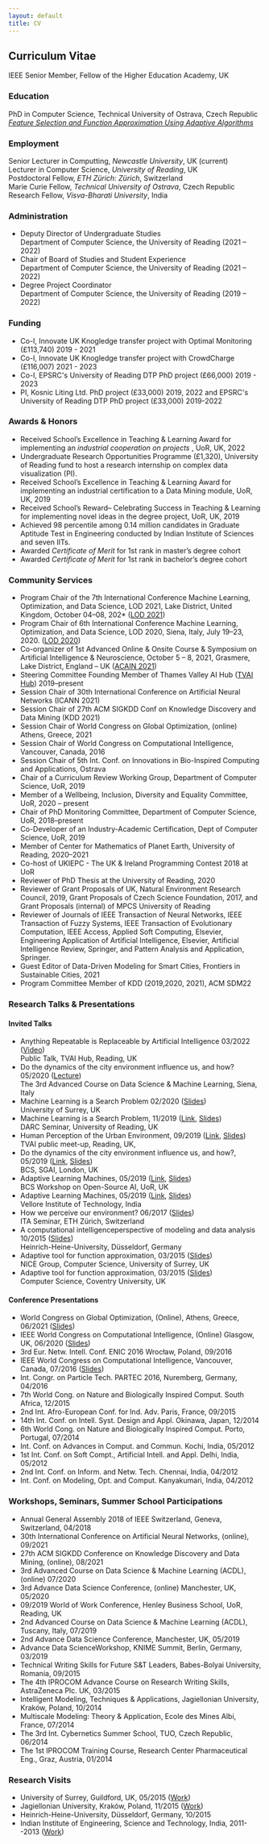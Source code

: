 ```yaml
---
layout: default
title: CV
---
```


<!---  
<a href="{{site.baseurl}}/index">Home</a> | 
<a href="{{site.baseurl}}/profile">Profile</a> | 
<a href="{{site.baseurl}}/publications">Publications</a> | 
<a href="{{site.baseurl}}/research">Research</a> | 
<a href="{{site.baseurl}}/teaching">Teaching</a> --->

## Curriculum Vitae

IEEE Senior Member, Fellow of the Higher Education Academy, UK

### Education
PhD in Computer Science, Technical University of Ostrava, Czech Republic <br>
<a href="https://dspace.vsb.cz/handle/10084/112274?locale-attribute=en" target="_blank">_Feature Selection and Function Approximation Using Adaptive Algorithms_</a>


### Employment
Senior Lecturer in Computting, _Newcastle University_, UK (current) <br>
Lecturer in Computer Science, _University of Reading_, UK  <br>
Postdoctoral Fellow, _ETH Zürich: Zürich_, Switzerland <br>
Marie Curie Fellow, _Technical University of Ostrava_, Czech Republic <br>
Research Fellow, _Visva-Bharati University_, India <br>


### Administration
* Deputy Director of Undergraduate Studies <br> Department of Computer Science, the University of Reading (2021 – 2022)
* Chair of Board of Studies and Student Experience <br> Department of Computer Science, the University of Reading (2021 – 2022)
* Degree Project Coordinator <br> Department of Computer Science, the University of Reading (2019 – 2022)

### Funding
* Co-I, Innovate UK Knogledge transfer project with Optimal Monitoring (£113,740) 2019 - 2021 
* Co-I, Innovate UK Knogledge transfer project with CrowdCharge (£116,007) 2021 - 2023 
* Co-I, EPSRC's University of Reading DTP PhD project (£66,000) 2019 - 2023 
* PI, Kosnic Liting Ltd. PhD project (£33,000) 2019, 2022 and EPSRC's University of Reading DTP PhD project (£33,000) 2019-2022


### Awards & Honors
* Received School’s Excellence in Teaching & Learning Award for implementing an _industrial cooperation on projects_ , UoR, UK, 2022
* Undergraduate Research Opportunities Programme (£1,320), University of Reading fund to host a research internship on complex data visualization (PI).
* Received School’s Excellence in Teaching & Learning Award for implementing an industrial certification to a Data Mining module, UoR, UK, 2019
* Received School’s Reward– Celebrating Success in Teaching & Learning for implementing novel ideas in the degree project, UoR, UK, 2019
* Achieved 98 percentile among 0.14 million candidates in Graduate Aptitude Test in Engineering conducted by Indian Institute of Sciences and seven IITs.
* Awarded _Certificate of Merit_ for 1st rank in master’s degree cohort
* Awarded _Certificate of Merit_ for 1st rank in bachelor’s degree cohort
<!--6. Obtained 3rd place at Breaking the Wall of Perception of Cities at Falling Walls Lab, Paris, France, 2017 -->

<!--
### Selected Papers
* **Ojha V**, Nicosia G. (2022) Backpropagation Neural Tree, _Neural Networks_, 149, 66--83, Elsevier. (<a href="https://github.com/vojha-code/BNeuralT" target="_blank">Code</a>, <a href="https://arxiv.org/abs/2202.02248" target="_blank">PDF</a>)
* Pravin C, Martino I, Nicosia G, **Ojha V** (2021). Adversarial robustness in deep learning: Attacks on fragile neurons. _The 30th Int. Conf. on Artificial Neural Networks_, ICANN (pp 16-28), Springer, LNCS, Bratislava, Slovakia. (<a href="https://centaur.reading.ac.uk/99457/" target="_blank">PDF</a>)
* **Ojha VK**, Snášel V, Abraham A. (2018). Multiobjective programming for type-2 hierarchical fuzzy trees, _IEEE Transaction on Fuzzy Systems, 26_(2), 915--936. (<a href="https://arxiv.org/abs/1705.05769" target="_blank">PDF</a>)
* Vandaele R, Dance SL, **Ojha V**. (2021). Deep learning for automated river-level monitoring through river camera images: an approach based on water segmentation and transfer learning, _Hydrology and Earth System Sciences 25(8)_ 4435--4453 (<a href="https://doi.org/10.5194/hess-25-4435-2021" target="_blank">Data, PDF</a>)
* **Ojha VK**, Griego D, Kuliga S, Bielik M, Bus P, Schaeben C, Treyer L, Standfest M, Schneider S, Konig R, Donath D,  Schmitt G. (2019). Machine learning approaches to understand the influence of urban environments on human's physiological response, _Information Sciences, 474_, 154--169. Elsevier. (<a href="https://arxiv.org/abs/1812.06128" target="_blank">PDF</a>)
<!-- * **Ojha VK**, Schiano S,  Wu C, Abraham A, Snášel V (2016) Predictive modelling of die filling of the pharmaceutical granules using the flexible neural tree,  _Neural Computing Application 29_(7), 467--48* Springer. (<a href="https://arxiv.org/abs/1709.04318" target="_blank">PDF</a>)  -->


### Community Services
* Program Chair of the 7th International Conference Machine Learning, Optimization, and Data Science,
LOD 2021, Lake District, United Kingdom, October 04–08, 202* (<a href="https://lod202*icas.cc/" target="_blank">LOD 2021</a>)
* Program Chair of 6th International Conference Machine Learning, Optimization, and Data Science,
LOD 2020, Siena, Italy, July 19–23, 2020. (<a href="https://lod2020.icas.xyz/" target="_blank">LOD 2020</a>)
* Co-organizer of 1st Advanced Online & Onsite Course & Symposium on Artificial Intelligence & Neuroscience, October 5 – 8, 2021,  Grasmere, Lake District, England – UK (<a href="https://acain202*artificial-intelligence-sas.org/" target="_blank">ACAIN 2021</a>) 
* Steering Committee Founding Member of Thames Valley AI Hub (<a href="https://tvsp.herokuapp.com/" target="_blank">TVAI Hub</a>) 2019–present
* Session Chair of 30th International Conference on Artificial Neural Networks (ICANN 2021)
* Session Chair of 27th ACM SIGKDD Conf on Knowledge Discovery and Data Mining (KDD 2021)
* Session Chair of World Congress on Global Optimization, (online) Athens, Greece, 2021
* Session Chair of World Congress on Computational Intelligence, Vancouver, Canada, 2016
* Session Chair of 5th Int. Conf. on Innovations in Bio-Inspired Computing and Applications, Ostrava
* Chair of a Curriculum Review Working Group, Department of Computer Science, UoR, 2019
* Member of a Wellbeing, Inclusion, Diversity and Equality Committee, UoR, 2020 – present
* Chair of PhD Monitoring Committee, Department of Computer Science, UoR, 2018–present
* Co-Developer of an Industry-Academic Certification, Dept of Computer Science, UoR, 2019
* Member of Center for Mathematics of Planet Earth, University of Reading, 2020–2021
* Co-host of UKIEPC - The UK & Ireland Programming Contest 2018 at UoR
* Reviewer of PhD Thesis at the University of Reading, 2020
* Reviewer of Grant Proposals of UK, Natural Environment Research Council, 2019, 
Grant Proposals of Czech Science Foundation, 2017, 
and Grant Proposals (internal) of MPCS University of Reading
* Reviewer of Journals of IEEE Transaction of Neural Networks, IEEE Transaction of Fuzzy Systems,
IEEE Transaction of Evolutionary Computation, IEEE Access, Applied Soft Computing, Elsevier, Engineering
Application of Artificial Intelligence, Elsevier, Artificial Intelligence Review, Springer, and
Pattern Analysis and Application, Springer.
* Guest Editor of Data-Driven Modeling for Smart Cities, Frontiers in Sustainable Cities, 2021
* Program Committee Member of KDD (2019,2020, 2021), ACM SDM22

### Research Talks & Presentations


#### Invited Talks
* Anything Repeatable is Replaceable by Artificial Intelligence 03/2022 (<a href="https://youtu.be/3U4-7Y-epFw?t=86" target="_blank">Video</a>) <br>
Public Talk, TVAI Hub, Reading, UK 
* Do the dynamics of the city environment influence us, and how? 05/2020 (<a href="https://acdl2020.icas.xyz/lecturers/" target="_blank">Lecture</a>)<br> The 3rd Advanced Course on Data Science & Machine Learning, Siena, Italy
* Machine Learning is a Search Problem 02/2020 (<a href="/data/Research_Talks/Surrey/ML_Is_A_Search_Prob_VOjha.pdf" target="_blank">Slides</a>) <br> University of Surrey, UK
* Machine Learning is a Search Problem, 11/2019 (<a href="https://research.reading.ac.uk/met-darc/news-and-events/darc-seminar-series/" target="_blank">Link</a>, <a href="/data/Research_Talks/Surrey/ML_Is_A_Search_Prob_VOjha.pdf" target="_blank">Slides</a>) <br> DARC Seminar, University of Reading, UK
* Human Perception of the Urban Environment, 09/2019 (<a href="https://www.meetup.com/Thames-Valley-Artificial-Intelligence-Meetup/events/263027968/" target="_blank">Link</a>, <a href="https://archive.arch.ethz.ch/esum/downloads/presentations/ESUM_Full_presenation.pdf" target="_blank">Slides</a>) <br> TVAI public meet-up, Reading, UK, 
* Do the dynamics of the city environment influence us, and how?, 05/2019 (<a href="https://www.bcs.org/events-calendar/2019/may/uk-symposium-on-knowledge-discovery-and-data-mining-2019-bcs-sgai-the-specialist-group-on-artificial-intelligence/" target="_blank">Link</a>, <a href="https://archive.arch.ethz.ch/esum/downloads/presentations/ESUM_Full_presenation.pdf" target="_blank">Slides</a>) <br>  BCS, SGAI, London, UK 
* Adaptive Learning Machines, 05/2019 (<a href="https://ossg.bcs.org/blog/event/open-source-ai-april-2019/" target="_blank">Link</a>, <a href="https://ossg.bcs.org/wp-content/uploads/04-19-varun.pdf" target="_blank">Slides</a>) <br>  BCS Workshop on Open-Source AI, UoR, UK 
* Adaptive Learning Machines, 05/2019 (<a href="https://ossg.bcs.org/blog/event/open-source-ai-april-2019/" target="_blank">Link</a>, <a href="https://ossg.bcs.org/wp-content/uploads/04-19-varun.pdf" target="_blank">Slides</a>) <br>  Vellore Institute of Technology, India
* How we perceive our environment? 06/2017 (<a href="https://archive.arch.ethz.ch/esum/downloads/presentations/Varun_ITA_talk_14_6_17.pdf" target="_blank">Slides</a>) <br> ITA Seminar, ETH Zürich, Switzerland 
* A computational intelligenceperspective of modeling and data analysis 10/2015 (<a href="/data/Research_Talks/Dusseldorf/Varun_Dusseldorf_IPROCOM.pdf" target="_blank">Slides</a>) <br>  Heinrich-Heine-University, Düsseldorf, Germany 
* Adaptive tool for function approximation, 03/2015 (<a href="/data/Research_Talks/Surrey/03_2015_Varun_UK_FNT_CS.pdf" target="_blank">Slides</a>) <br> NICE Group, Computer Science, University of Surrey, UK
* Adaptive tool for function approximation, 03/2015 (<a href="/data/Research_Talks/Surrey/03_2015_Varun_UK_FNT_CS.pdf" target="_blank">Slides</a>) <br> Computer Science, Coventry University, UK 
<!--* Cochin University of Science and Technology, India, Advancement in machine learning, 01/2015 -->

#### Conference Presentations
* World Congress on Global Optimization, (Online), Athens, Greece, 06/2021 (<a href="/data/Research_Talks/Confrence_Presentations/2021_WCGO.pdf" target="_blank">Slides</a>)
* IEEE World Congress on Computational Intelligence, (Online) Glasgow, UK, 06/2020 (<a href="/data/Research_Talks/Confrence_Presentations/2020_WCCI.pdf" target="_blank">Slides</a>)
* 3rd Eur. Netw. Intell. Conf. ENIC 2016 Wrocław, Poland, 09/2016
* IEEE World Congress on Computational Intelligence, Vancouver, Canada, 07/2016 (<a href="/data/Research_Talks/Confrence_Presentations/2016_WCCI.pdf" target="_blank">Slides</a>)
* Int. Congr. on Particle Tech. PARTEC 2016, Nuremberg, Germany, 04/2016
* 7th World Cong. on Nature and Biologically Inspired Comput. South Africa, 12/2015
* 2nd Int. Afro-European Conf. for Ind. Adv. Paris, France, 09/2015
* 14th Int. Conf. on Intell. Syst. Design and Appl. Okinawa, Japan, 12/2014
* 6th World Cong. on Nature and Biologically Inspired Comput. Porto, Portugal, 07/2014
* Int. Conf. on Advances in Comput. and Commun. Kochi, India, 05/2012
* 1st Int. Conf. on Soft Compt., Artificial Intell. and Appl. Delhi, India, 05/2012
* 2nd Int. Conf. on Inform. and Netw. Tech. Chennai, India, 04/2012
* Int. Conf. on Modeling, Opt. and Comput. Kanyakumari, India, 04/2012

### Workshops, Seminars, Summer School Participations
* Annual General Assembly 2018 of IEEE Switzerland, Geneva, Switzerland, 04/2018
* 30th International Conference on Artificial Neural Networks, (online), 09/2021
* 27th ACM SIGKDD Conference on Knowledge Discovery and Data Mining, (online), 08/2021
* 3rd Advanced Course on Data Science & Machine Learning (ACDL), (online) 07/2020
* 3rd Advance Data Science Conference, (online) Manchester, UK, 05/2020
* 09/2019 World of Work Conference, Henley Business School, UoR, Reading, UK
* 2nd Advanced Course on Data Science & Machine Learning (ACDL), Tuscany, Italy, 07/2019
* 2nd Advance Data Science Conference, Manchester, UK, 05/2019
* Advance Data ScienceWorkshop, KNIME Summit, Berlin, Germany, 03/2019
* Technical Writing Skills for Future S&T Leaders, Babes-Bolyai University, Romania, 09/2015
* The 4th IPROCOM Advance Course on Research Writing Skills, AstraZeneca Plc. UK, 03/2015
* Intelligent Modeling, Techniques & Applications, Jagiellonian University, Kraków, Poland, 10/2014
* Multiscale Modeling: Theory & Application, Ecole des Mines Albi, France, 07/2014
* The 3rd Int. Cybernetics Summer School, TUO, Czech Republic, 06/2014
* The 1st IPROCOM Training Course, Research Center Pharmaceutical Eng., Graz, Austria, 01/2014

### Research Visits
* University of Surrey, Guildford, UK, 05/2015 (<a href="https://arxiv.org/abs/1709.04318" target="_blank">Work</a>)
* Jagiellonian University, Kraków, Poland, 11/2015 (<a href="https://doi.org/10.2147/IJN.S71847" target="_blank">Work</a>)
* Heinrich-Heine-University, Düsseldorf, Germany, 10/2015
* Indian Institute of Engineering, Science and Technology, India, 2011--2013 (<a href="https://arxiv.org/abs/1707.00561" target="_blank">Work</a>)

<!---### Professional Membership
* Senior Member, Institute of Electrical and Electronics Engineers (IEEE)
* Member, Association for Computing Machinery (ACM)--->

